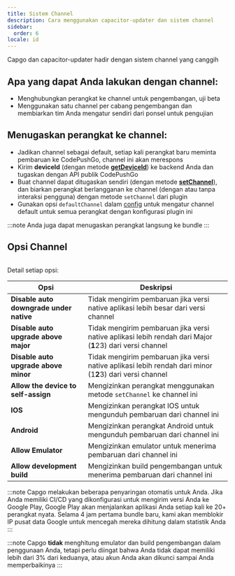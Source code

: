 ```yaml
---
title: Sistem Channel
description: Cara menggunakan capacitor-updater dan sistem channel
sidebar:
  order: 6
locale: id
---
```


Capgo dan capacitor-updater hadir dengan sistem channel yang canggih

## Apa yang dapat Anda lakukan dengan channel:

* Menghubungkan perangkat ke channel untuk pengembangan, uji beta
* Menggunakan satu channel per cabang pengembangan dan membiarkan tim Anda mengatur sendiri dari ponsel untuk pengujian

## Menugaskan perangkat ke channel:

* Jadikan channel sebagai default, setiap kali perangkat baru meminta pembaruan ke CodePushGo, channel ini akan merespons
* Kirim **deviceId** (dengan metode [**getDeviceId**](/docs/plugin/api#getdeviceid)) ke backend Anda dan tugaskan dengan API publik CodePushGo
* Buat channel dapat ditugaskan sendiri (dengan metode [**setChannel**](/docs/plugin/api#setchannel)), dan biarkan perangkat berlangganan ke channel (dengan atau tanpa interaksi pengguna) dengan metode `setChannel` dari plugin
* Gunakan opsi `defaultChannel` dalam [config](/docs/plugin/settings#defaultchannel) untuk mengatur channel default untuk semua perangkat dengan konfigurasi plugin ini

:::note
Anda juga dapat menugaskan perangkat langsung ke bundle
:::

## Opsi Channel

<figure><img src="/channel_setting_1.webp" alt=""><figcaption></figcaption></figure>

Detail setiap opsi:

| Opsi                                    | Deskripsi                                                                                              |
| --------------------------------------- | ------------------------------------------------------------------------------------------------------ |
| **Disable auto downgrade under native** | Tidak mengirim pembaruan jika versi native aplikasi lebih besar dari versi channel                    |
| **Disable auto upgrade above major**    | Tidak mengirim pembaruan jika versi native aplikasi lebih rendah dari Major (**1**23) dari versi channel |
| **Disable auto upgrade above minor**    | Tidak mengirim pembaruan jika versi native aplikasi lebih rendah dari minor (1**2**3) dari versi channel |
| **Allow the device to self-assign**     | Mengizinkan perangkat menggunakan metode `setChannel` ke channel ini                                   |
| **IOS**                                 | Mengizinkan perangkat IOS untuk mengunduh pembaruan dari channel ini                                   |
| **Android**                             | Mengizinkan perangkat Android untuk mengunduh pembaruan dari channel ini                               |
| **Allow Emulator**                      | Mengizinkan emulator untuk menerima pembaruan dari channel ini                                         |
| **Allow development build**             | Mengizinkan build pengembangan untuk menerima pembaruan dari channel ini                               |

:::note
Capgo melakukan beberapa penyaringan otomatis untuk Anda. Jika Anda memiliki CI/CD yang dikonfigurasi untuk mengirim versi Anda ke Google Play, Google Play akan menjalankan aplikasi Anda setiap kali ke 20+ perangkat nyata. Selama 4 jam pertama bundle baru, kami akan memblokir IP pusat data Google untuk mencegah mereka dihitung dalam statistik Anda
:::

:::note
Capgo **tidak** menghitung emulator dan build pengembangan dalam penggunaan Anda, tetapi perlu diingat bahwa Anda tidak dapat memiliki lebih dari 3% dari keduanya, atau akun Anda akan dikunci sampai Anda memperbaikinya
:::